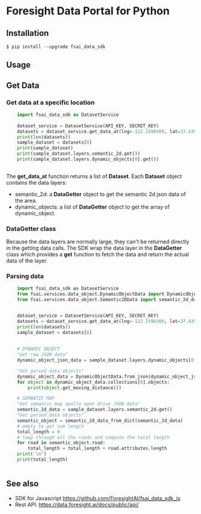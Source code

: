 Foresight Data Portal for Python
===================


Installation
------

`
    $ pip install --upgrade fsai_data_sdk
`

Usage
------

## Get Data
### Get data at a specific location

```python
    import fsai_data_sdk as DatasetService
    
    dataset_service = DatasetService(API_KEY, SECRET_KEY)
    datasets = dataset_service.get_data_at(lng=-122.1598309, lat=37.4358347, radius=2000, layers=["SEMANTIC_2D", "DYNAMIC_OBJECTS"])
    print(len(datasets))
    sample_dataset = datasets[0]
    print(sample_dataset)
    print(sample_dataset.layers.semantic_2d.get())
    print(sample_dataset.layers.dynamic_objects[0].get())
  
```

The **get_data_at** function returns a list of **Dataset**. Each **Dataset** object contains the data layers:
* semantic_2d: a **DataGetter** object to get the semantic 2d json data of the area.
* dynamic_objects: a list of **DataGetter** object to get the array of dynamic_object.

### DataGetter class
Because the data layers are normally large, they can't be returned directly in the getting data calls. 
The SDK wrap the data layer in the **DataGetter** class which provides a **get** function to fetch 
the data and return the actual data of the layer.

### Parsing data

```python
    import fsai_data_sdk as DatasetService
    from fsai.services.data_object.DynamicObjectData import DynamicObjectData
    from fsai.services.data_object.Semantic2DData import semantic_2d_data_from_dict


    dataset_service = DatasetService(API_KEY, SECRET_KEY)
    datasets = dataset_service.get_data_at(lng=-122.1598309, lat=37.4358347, radius=2000, layers=["SEMANTIC_2D", "DYNAMIC_OBJECTS"])
    print(len(datasets))
    sample_dataset = datasets[0]
    
    
    # DYNAMIC OBJECT
    "Get raw JSON data"
    dynamic_object_json_data = sample_dataset.layers.dynamic_objects[0].get()

    "Get parsed data objects"
    dynamic_object_data = DynamicObjectData.from_json(dynamic_object_json_data)
    for object in dynamic_object_data.collections[0].objects:
        print(object.get_moving_distance())

    # SEMANTIC MAP
    "Get semantic map apollo open drive JSON data"
    semantic_2d_data = sample_dataset.layers.semantic_2d.get()
    "Get parsed data objects"
    semantic_object = semantic_2d_data_from_dict(semantic_2d_data)
    # empty to get sum length
    total_length = 0
    # loop through all the roads and compute the total length
    for road in semantic_object.road:
        total_length = total_length + road.attributes.length
    print('\n')
    print(total_length)
  
```
        
## See also
* SDK for Javascript https://github.com/ForesightAI/fsai_data_sdk_js
* Rest API: https://data.foresight.ai/docs/public/api/
